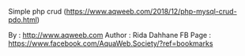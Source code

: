 
Simple php crud (https://www.aqweeb.com/2018/12/php-mysql-crud-pdo.html)

By : http://www.aqweeb.com 
Author : Rida Dahhane 
FB Page : https://www.facebook.com/AquaWeb.Society/?ref=bookmarks
